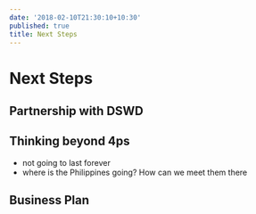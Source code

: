 ```yaml
---
date: '2018-02-10T21:30:10+10:30'
published: true
title: Next Steps
---
```

# Next Steps

## Partnership with DSWD

## Thinking beyond 4ps
- not going to last forever
- where is the Philippines going? How can we meet them there

## Business Plan
